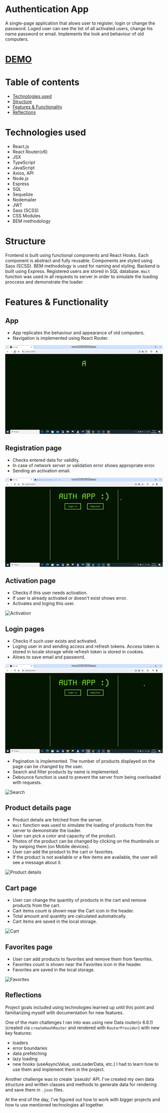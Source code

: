 # Authentication App
A single-page application that alows user to register, login or change the password. Loged user can see the list of all activated users, change his name password or email. Implements the look and behaviour of old computers.

# [DEMO](https://sergey-mironenko.github.io/authentication-app/)

# Table of contents
- [Technologies used](#technologies-used)
- [Structure](#structure)
- [Features & Functionality](#features--functionality)
- [Reflections](#reflections)

# Technologies used
- React.js
- React Router(v6)
- JSX
- TypeScript
- JavaScript
- Axios, API
- Node.js
- Espress
- SQL
- Sequelize
- Nodemailer
- JWT
- Sass (SCSS)
- CSS Modules
- BEM methodology

# Structure
Frontend is built using functional components and React Hooks. Each component is abstract and fully reusable. Components are styled using Sass (SCSS). BEM methodology is used for naming and styling.
Backend is built using Express. Registered users are stored in SQL database.
`Wait` function was used in all requests to server in order to simulate the loading proccess and demonstrate the loader.

# Features & Functionality

## App 
- App replicates the behaviour and appearance of old computers.
- Navigation is implemented using React Router.

![App](./public/App.gif)

## Registration page
- Checks entered data for validity.
- In case of network server or validation error shows appropriate error.
- Sending an activation email.

![Registration](./public/Registration.gif)

## Activation page
- Checks if this user needs activation.
- If user is already activated or doesn't exist shows error.
- Activates and loging this user.

![Activation](./public/Activation.gif)

## Login pages
- Checks if such user exists and activated.
- Loging user in and sending access and refresh tokens. Access token is stored in locale storage while refresh token is stored in cookies.
- Alows to save email and password.

![Login](./public/Login.gif)

- Pagination is implemented. The number of products displayed on the page can be changed by the user.
- Search and filter products by name is implemented.
- Debounce function is used to prevent the server from being overloaded with requests.

![Search](./src/READEMEimg/search.gif)

## Product details page
- Product details are fetched from the server.
- `Wait` function was used to simulate the loading of products from the server to demonstrate the loader.
- User can pick a color and capacity of the product.
- Photos of the product can be changed by clicking on the thumbnails or by swiping them (on Mobile devices).
- User can add the product to the cart or favorites.
- If the product is not available or a few items are available, the user will see a message about it.

![Product details](./src/READEMEimg/details_page.gif)

## Cart page
- User can change the quantity of products in the cart and remove products from the cart.
- Cart items count is shown near the Cart icon in the header.
- Total amount and quantity are calculated automatically.
- Cart items are saved in the local storage.

![Cart](./src/READEMEimg/cart.gif)

## Favorites page
- User can add products to favorites and remove them from favorites.
- Favorites count is shown near the Favorites icon in the header.
- Favorites are saved in the local storage.

![Favorites](./src/READEMEimg/favorites.gif)

## Reflections
Project goals included using technologies learned up until this point and familiarizing myself with documentation for new features.

One of the main challenges I ran into was using new Data router(v 6.6.1) (created via `createHashRouter` and rendered with `RouterProvider`) with new key features:
 - loaders
 - error boundaries
 - data prefetching
 - lazy loading
 - new hooks (useAsyncValue, useLoaderData, etc.)
 I had to learn how to use them and implement them in the project.

 Another challenge was to create 'pseudo' API. I've created my own data structure and written classes and methods to generate data for rendering and save them in `.json` files.

 At the end of the day, I've figured out how to work with bigger projects and how to use mentioned technologies all together.

